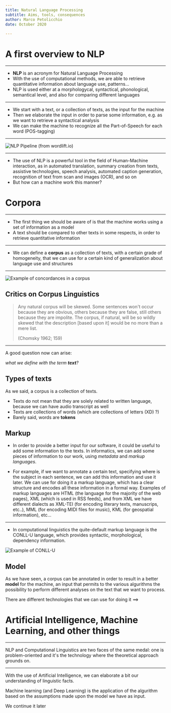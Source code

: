 ```yaml
---
title: Natural Language Processing 
subtitle: Aims, tools, consequences
author: Marco Petolicchio
date: October 2020
       
---
```



# A first overview to NLP

---

- **NLP** is an acronym for Natural Language Processing
- With the use of computational methods, we are able to retrieve quantitative information about language use, patterns...
- NLP is used either at a morphologycal, syntactical, phonological, semantical level, and also for comparing different languages

---

- We start with a text, or a collection of texts, as the input for the machine
- Then we elaborate the input in order to parse some information, e.g. as we want to retrieve a syntactical analysis
- We can make the machine to recognize all the Part-of-Speech for each word (POS-tagging)

---

![NLP Pipeline (from `wordlift.io`)](https://wordlift.io/blog/it/wp-content/uploads/sites/2/2017/07/NLP-WordLiftpng-1024x535.png)

---

- The use of NLP is a powerful tool in the field of Human-Machine interaction, as in automated translation, summary creation from texts, assistive technologies, speech analysis, automated caption generation, recognition of text from scan and images (OCR), and so on
- But how can a machine work this manner?

# Corpora 

---

- The first thing we should be aware of is that the machine works using a set of information as a model
- A text should be compared to other texts in some respects, in order to retrieve quantitative information

---

- We can define a  **corpus** as a collection of texts, with a certain grade of homogeneity, that we can use for a certain kind of generalization about language use and structures

---

![Example of concordances in a corpus](https://d3i71xaburhd42.cloudfront.net/e97dfa7d872c2085790f2157fae4a435d2a0e322/3-Figure1-1.png)

## Critics on Corpus Linguistics

> Any natural corpus will be skewed. Some sentences won't occur because they are obvious, others because they are false, still others because they are impolite. The corpus, if natural, will be so wildly skewed that the description [based upon it] would be no more than a mere list.
>
> (Chomsky 1962; 159)

---

A good question now can arise: 

*what we define with the term **text**?*


## Types of texts

As we said, a corpus is a collection of texts.

- Texts do not mean that they are solely related to written language, because we can have audio transcript as well
- Texts are collections of words (which are collections of letters (XD) ?)
- Barely said, words are **tokens**

## Markup

- In order to provide a better input for our software, it could be useful to add some information to the texts. In informatics, we can add some pieces of information to our work, using *metadata* and *markup languages*.

- For example, if we want to annotate a certain text, specifying where is the subject in each sentence, we can add this information and use it later. We can use for doing it a markup language, which has a clear structure and encodes all these information in a formal way. Examples of markup languages are HTML (the language for the majority of the web pages), XML (which is used in RSS feeds), and from XML we have different dialects as XML-TEI (for encoding literary texts, manuscrips, etc..), MML (for encoding MIDI files for music), KML (for geospatial information), etc...


---

- In computational linguistics the quite-default markup language is the CONLL-U language, which provides syntactic, morphological, dependency information.

![Example of CONLL-U](https://www.inf.uni-hamburg.de/7382899/conllu-7d3b3eb19f454dcf94f6785a56fe8903b62e2d2f.png)



## Model

As we have seen, a corpus can be annotated in order to result in a better **model** for the machine, an input that permits to the various algurithms the possibility to perform different analyses on the text that we want to process.

There are different technologies that we can use for doing it ==>

# Artificial Intelligence, Machine Learning, and other things

---

NLP and Computational Linguistics are two faces of the same medal: one is problem-oriented and it's the technology where the theoretical approach grounds on.

---

With the use of Artificial Intelligence, we can elaborate a bit our understanding of linguistic facts.

Machine learning (and Deep Learning) is the application of the algurithm based on the assumptions made upon the model we have as input.

We continue it later